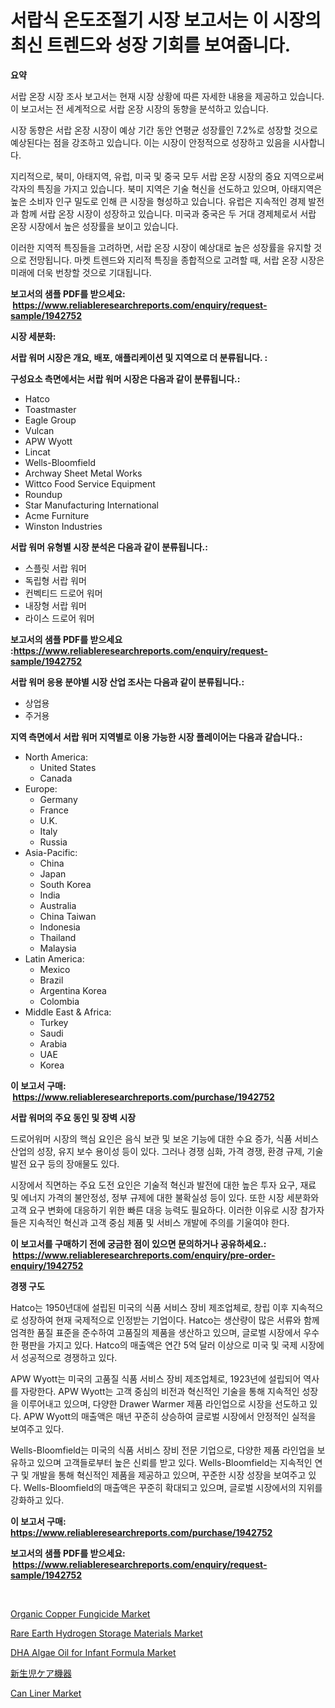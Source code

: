 <p><h1>서랍식 온도조절기 시장 보고서는 이 시장의 최신 트렌드와 성장 기회를 보여줍니다.</h1></p><p><strong>요약</strong></p>
<p><p>서랍 온장 시장 조사 보고서는 현재 시장 상황에 따른 자세한 내용을 제공하고 있습니다. 이 보고서는 전 세계적으로 서랍 온장 시장의 동향을 분석하고 있습니다.</p><p>시장 동향은 서랍 온장 시장이 예상 기간 동안 연평균 성장률인 7.2%로 성장할 것으로 예상된다는 점을 강조하고 있습니다. 이는 시장이 안정적으로 성장하고 있음을 시사합니다.</p><p>지리적으로, 북미, 아태지역, 유럽, 미국 및 중국 모두 서랍 온장 시장의 중요 지역으로써 각자의 특징을 가지고 있습니다. 북미 지역은 기술 혁신을 선도하고 있으며, 아태지역은 높은 소비자 인구 밀도로 인해 큰 시장을 형성하고 있습니다. 유럽은 지속적인 경제 발전과 함께 서랍 온장 시장이 성장하고 있습니다. 미국과 중국은 두 거대 경제체로서 서랍 온장 시장에서 높은 성장률을 보이고 있습니다.</p><p>이러한 지역적 특징들을 고려하면, 서랍 온장 시장이 예상대로 높은 성장률을 유지할 것으로 전망됩니다. 마켓 트렌드와 지리적 특징을 종합적으로 고려할 때, 서랍 온장 시장은 미래에 더욱 번창할 것으로 기대됩니다.</p></p>
<p><strong>보고서의 샘플 PDF를 받으세요: &nbsp;<a href="https://www.reliableresearchreports.com/enquiry/request-sample/1942752">https://www.reliableresearchreports.com/enquiry/request-sample/1942752</a></strong></p>
<p><strong>시장 세분화:</strong></p>
<p><strong> 서랍 워머 시장은 개요, 배포, 애플리케이션 및 지역으로 더 분류됩니다. :</strong></p>
<p><strong>구성요소 측면에서는 서랍 워머 시장은 다음과 같이 분류됩니다.:</strong></p>
<p><ul><li>Hatco</li><li>Toastmaster</li><li>Eagle Group</li><li>Vulcan</li><li>APW Wyott</li><li>Lincat</li><li>Wells-Bloomfield</li><li>Archway Sheet Metal Works</li><li>Wittco Food Service Equipment</li><li>Roundup</li><li>Star Manufacturing International</li><li>Acme Furniture</li><li>Winston Industries</li></ul></p>
<p><strong> 서랍 워머 유형별 시장 분석은 다음과 같이 분류됩니다.:</strong></p>
<p><ul><li>스플릿 서랍 워머</li><li>독립형 서랍 워머</li><li>컨벡티드 드로어 워머</li><li>내장형 서랍 워머</li><li>라이스 드로어 워머</li></ul></p>
<p><strong>보고서의 샘플 PDF를 받으세요 :<a href="https://www.reliableresearchreports.com/enquiry/request-sample/1942752">https://www.reliableresearchreports.com/enquiry/request-sample/1942752</a></strong></p>
<p><strong> 서랍 워머 응용 분야별 시장 산업 조사는 다음과 같이 분류됩니다.:</strong></p>
<p><ul><li>상업용</li><li>주거용</li></ul></p>
<p><strong>지역 측면에서 서랍 워머 지역별로 이용 가능한 시장 플레이어는 다음과 같습니다.:</strong></p>
<p><ul>
    <li>
        North America:
        <ul>
            <li>United States</li>
            <li>Canada</li>
        </ul>
    </li>
    <li>
        Europe:
        <ul>
            <li>Germany</li>
            <li>France</li>
            <li>U.K.</li>
            <li>Italy</li>
            <li>Russia</li>
        </ul>
    </li>
    <li>
        Asia-Pacific:
        <ul>
            <li>China</li>
            <li>Japan</li>
            <li>South Korea</li>
            <li>India</li>
            <li>Australia</li>
            <li>China Taiwan</li>
            <li>Indonesia</li>
            <li>Thailand</li>
            <li>Malaysia</li>
        </ul>
    </li>
    <li>
        Latin America:
        <ul>
            <li>Mexico</li>
            <li>Brazil</li>
            <li>Argentina Korea</li>
            <li>Colombia</li>
        </ul>
    </li>
    <li>
        Middle East & Africa:
        <ul>
            <li>Turkey</li>
            <li>Saudi</li>
            <li>Arabia</li>
            <li>UAE</li>
            <li>Korea</li>
        </ul>
    </li>
    </ul></p>
<p><strong>이 보고서 구매: &nbsp;<a href="https://www.reliableresearchreports.com/purchase/1942752">https://www.reliableresearchreports.com/purchase/1942752</a></strong></p>
<p><strong>서랍 워머의 주요 동인 및 장벽 시장</strong></p>
<p><p>드로어워머 시장의 핵심 요인은 음식 보관 및 보온 기능에 대한 수요 증가, 식품 서비스 산업의 성장, 유지 보수 용이성 등이 있다. 그러나 경쟁 심화, 가격 경쟁, 환경 규제, 기술 발전 요구 등의 장애물도 있다.</p><p>시장에서 직면하는 주요 도전 요인은 기술적 혁신과 발전에 대한 높은 투자 요구, 재료 및 에너지 가격의 불안정성, 정부 규제에 대한 불확실성 등이 있다. 또한 시장 세분화와 고객 요구 변화에 대응하기 위한 빠른 대응 능력도 필요하다. 이러한 이유로 시장 참가자들은 지속적인 혁신과 고객 중심 제품 및 서비스 개발에 주의를 기울여야 한다.</p></p>
<p><strong>이 보고서를 구매하기 전에 궁금한 점이 있으면 문의하거나 공유하세요.: &nbsp;<a href="https://www.reliableresearchreports.com/enquiry/pre-order-enquiry/1942752">https://www.reliableresearchreports.com/enquiry/pre-order-enquiry/1942752</a></strong></p>
<p><strong>경쟁 구도</strong></p>
<p><p>Hatco는 1950년대에 설립된 미국의 식품 서비스 장비 제조업체로, 창립 이후 지속적으로 성장하여 현재 국제적으로 인정받는 기업이다. Hatco는 생산량이 많은 서류와 함께 엄격한 품질 표준을 준수하여 고품질의 제품을 생산하고 있으며, 글로벌 시장에서 우수한 평판을 가지고 있다. Hatco의 매출액은 연간 5억 달러 이상으로 미국 및 국제 시장에서 성공적으로 경쟁하고 있다.</p><p>APW Wyott는 미국의 고품질 식품 서비스 장비 제조업체로, 1923년에 설립되어 역사를 자랑한다. APW Wyott는 고객 중심의 비전과 혁신적인 기술을 통해 지속적인 성장을 이루어내고 있으며, 다양한 Drawer Warmer 제품 라인업으로 시장을 선도하고 있다. APW Wyott의 매출액은 매년 꾸준히 상승하여 글로벌 시장에서 안정적인 실적을 보여주고 있다.</p><p>Wells-Bloomfield는 미국의 식품 서비스 장비 전문 기업으로, 다양한 제품 라인업을 보유하고 있으며 고객들로부터 높은 신뢰를 받고 있다. Wells-Bloomfield는 지속적인 연구 및 개발을 통해 혁신적인 제품을 제공하고 있으며, 꾸준한 시장 성장을 보여주고 있다. Wells-Bloomfield의 매출액은 꾸준히 확대되고 있으며, 글로벌 시장에서의 지위를 강화하고 있다.</p></p>
<p><strong>이 보고서 구매: &nbsp; <a href="https://www.reliableresearchreports.com/purchase/1942752">https://www.reliableresearchreports.com/purchase/1942752</a></strong></p>
<p><strong>보고서의 샘플 PDF를 받으세요: &nbsp;<a href="https://www.reliableresearchreports.com/enquiry/request-sample/1942752">https://www.reliableresearchreports.com/enquiry/request-sample/1942752</a></strong><strong></strong></p>
<p>&nbsp;</p>
<p><p><a href="https://invited-way-688.notion.site/Organic-Copper-Fungicide-Market-Research-Report-Provides-Critical-Insights-that-can-help-Shape-Busin-b2769a05e0cc449e834cd9cb9efa7422">Organic Copper Fungicide Market</a></p><p><a href="https://issuu.com/reportprime-2/docs/rare-earth-hydrogen-storage-materials-market-size-">Rare Earth Hydrogen Storage Materials Market</a></p><p><a href="https://view.publitas.com/reportprime-1/dha-algae-oil-for-infant-formula-market-size-market-share-and-global-market-analysis-report-2024-2031/">DHA Algae Oil for Infant Formula Market</a></p><p><a href="https://github.com/mcbeesbxa270/Market-Research-Report-List-1/blob/main/7909096191242.md">新生児ケア機器</a></p><p><a href="https://github.com/BryceTownsendr/Market-Research-Report-List-3/blob/main/can-liner-market.md">Can Liner Market</a></p></p>